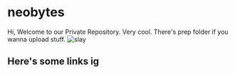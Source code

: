 # neobytes
Hi, Welcome to our Private Repository. Very cool.
There's prep folder if you wanna upload stuff.
<picture>
 <source media="(prefers-color-scheme: dark)" srcset="YOUR-DARKMODE-IMAGE">
 <source media="(prefers-color-scheme: light)" srcset="YOUR-LIGHTMODE-IMAGE">
 <img alt="slay" src="![sticker (2)](https://github.com/qiaodotzip/neobytes/assets/139465626/62139800-2fcb-4cb7-9766-644650627448)
">
</picture>
## Here's some links ig


